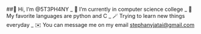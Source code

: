 ##🫡 Hi, I’m @5T3PH4NY
_ 🌼 I’m currently in computer science college
_ 💖 My favorite languages are python and C
_ 🪄 Trying to learn new things everyday
_ ✉️ You can message me on my email stephanyjatai@gmail.com

<!---
5T3PH4NY/5T3PH4NY is a ✨ special ✨ repository because its `README.md` (this file) appears on your GitHub profile.
You can click the Preview link to take a look at your changes.
--->
